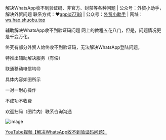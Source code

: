 
解决WhatsApp收不到验证码、非官方、封禁等各种问题 | 公众号：外贸小助手，解决外贸问题
联系方式：❤[appid7788](https://image.shuobu.top/file/2e30b1b6b8db1ae3dca48.png) | 公众号：[外贸小助手](https://mp.weixin.qq.com/s/OXwqwaWogqV2ts9RJWmfBA) | 网址：[ws.hao.shuobu.top](https://ws.shuobu.top/)

辅助解决WhatsApp收不到验证码问题 网上的教程五花八门，但是，问题情况更是千变万化。

终究有部分外贸人始终收不到验证码，无法解决WhatsApp登陆问题。

特推出辅助解决服务（有偿）

联通移动电信均🉑️

具体内容如图所示


一对一耐心操作

不成功不收费

欢迎扫码（图片内）联系咨询沟通

![image](https://image.shuobu.top/file/2e30b1b6b8db1ae3dca48.png)

[YouTube视频【解决WhatsApp收不到验证码问题】](https://www.youtube.com/watch?v=ix_7tIhwzaE)
